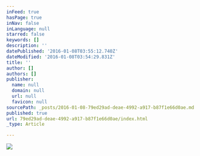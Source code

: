 ```yaml
---
inFeed: true
hasPage: true
inNav: false
inLanguage: null
starred: false
keywords: []
description: ''
datePublished: '2016-01-08T03:55:12.740Z'
dateModified: '2016-01-08T03:54:29.831Z'
title: ''
author: []
authors: []
publisher:
  name: null
  domain: null
  url: null
  favicon: null
sourcePath: _posts/2016-01-08-79ed29ad-deae-4992-a917-b87f1e66d0ae.md
published: true
url: 79ed29ad-deae-4992-a917-b87f1e66d0ae/index.html
_type: Article

---
```

![](https://the-grid-user-content.s3-us-west-2.amazonaws.com/005cbc3e-c4e9-4749-9610-b5d0dda9db5b.jpg)